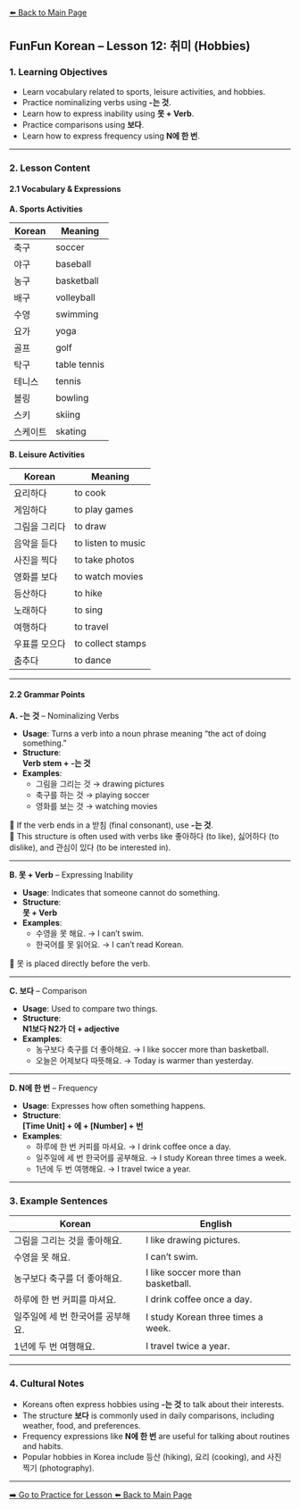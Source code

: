 [⬅️ Back to Main Page](README.md)

## FunFun Korean – Lesson 12: 취미 (Hobbies)

### 1. Learning Objectives

- Learn vocabulary related to sports, leisure activities, and hobbies.
- Practice nominalizing verbs using **-는 것**.
- Learn how to express inability using **못 + Verb**.
- Practice comparisons using **보다**.
- Learn how to express frequency using **N에 한 번**.

---

### 2. Lesson Content

#### 2.1 Vocabulary & Expressions

**A. Sports Activities**

| Korean         | Meaning         |
|----------------|-----------------|
| 축구           | soccer           |
| 야구           | baseball         |
| 농구           | basketball       |
| 배구           | volleyball       |
| 수영           | swimming         |
| 요가           | yoga             |
| 골프           | golf             |
| 탁구           | table tennis     |
| 테니스         | tennis           |
| 볼링           | bowling          |
| 스키           | skiing           |
| 스케이트       | skating          |

**B. Leisure Activities**

| Korean         | Meaning             |
|----------------|---------------------|
| 요리하다       | to cook             |
| 게임하다       | to play games       |
| 그림을 그리다  | to draw             |
| 음악을 듣다    | to listen to music  |
| 사진을 찍다    | to take photos      |
| 영화를 보다    | to watch movies     |
| 등산하다       | to hike             |
| 노래하다       | to sing             |
| 여행하다       | to travel           |
| 우표를 모으다  | to collect stamps   |
| 춤추다         | to dance            |

---

#### 2.2 Grammar Points

**A. -는 것** – Nominalizing Verbs

- **Usage**: Turns a verb into a noun phrase meaning “the act of doing something.”
- **Structure**:  
  **Verb stem + -는 것**
- **Examples**:
  - 그림을 그리는 것 → drawing pictures  
  - 축구를 하는 것 → playing soccer  
  - 영화를 보는 것 → watching movies

📝 If the verb ends in a 받침 (final consonant), use **-는 것**.  
📝 This structure is often used with verbs like 좋아하다 (to like), 싫어하다 (to dislike), and 관심이 있다 (to be interested in).

---

**B. 못 + Verb** – Expressing Inability

- **Usage**: Indicates that someone cannot do something.
- **Structure**:  
  **못 + Verb**
- **Examples**:
  - 수영을 못 해요. → I can’t swim.  
  - 한국어를 못 읽어요. → I can’t read Korean.

📝 못 is placed directly before the verb.

---

**C. 보다** – Comparison

- **Usage**: Used to compare two things.
- **Structure**:  
  **N1보다 N2가 더 + adjective**
- **Examples**:
  - 농구보다 축구를 더 좋아해요. → I like soccer more than basketball.  
  - 오늘은 어제보다 따뜻해요. → Today is warmer than yesterday.

---

**D. N에 한 번** – Frequency

- **Usage**: Expresses how often something happens.
- **Structure**:  
  **[Time Unit] + 에 + [Number] + 번**
- **Examples**:
  - 하루에 한 번 커피를 마셔요. → I drink coffee once a day.  
  - 일주일에 세 번 한국어를 공부해요. → I study Korean three times a week.  
  - 1년에 두 번 여행해요. → I travel twice a year.

---

### 3. Example Sentences

| Korean                                   | English                                 |
|------------------------------------------|------------------------------------------|
| 그림을 그리는 것을 좋아해요.             | I like drawing pictures.                |
| 수영을 못 해요.                          | I can’t swim.                           |
| 농구보다 축구를 더 좋아해요.             | I like soccer more than basketball.     |
| 하루에 한 번 커피를 마셔요.              | I drink coffee once a day.              |
| 일주일에 세 번 한국어를 공부해요.        | I study Korean three times a week.      |
| 1년에 두 번 여행해요.                    | I travel twice a year.                  |

---

### 4. Cultural Notes

- Koreans often express hobbies using **-는 것** to talk about their interests.
- The structure **보다** is commonly used in daily comparisons, including weather, food, and preferences.
- Frequency expressions like **N에 한 번** are useful for talking about routines and habits.
- Popular hobbies in Korea include 등산 (hiking), 요리 (cooking), and 사진 찍기 (photography).

---
[➡️ Go to Practice for Lesson ](lesson12_practice.md)
[⬅️ Back to Main Page](README.md)